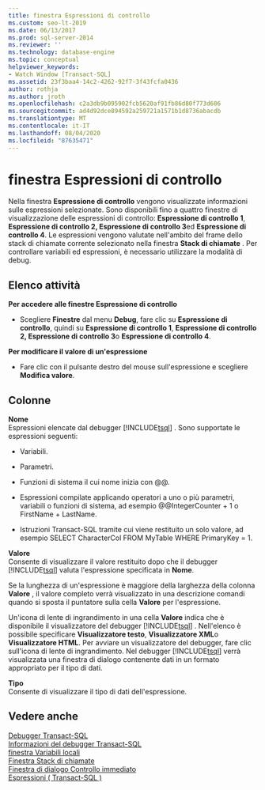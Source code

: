 ```yaml
---
title: finestra Espressioni di controllo
ms.custom: seo-lt-2019
ms.date: 06/13/2017
ms.prod: sql-server-2014
ms.reviewer: ''
ms.technology: database-engine
ms.topic: conceptual
helpviewer_keywords:
- Watch Window [Transact-SQL]
ms.assetid: 23f3baa4-14c2-4262-92f7-3f43fcfa0436
author: rothja
ms.author: jroth
ms.openlocfilehash: c2a3db9b095902fcb5620af91fb86d80f773d606
ms.sourcegitcommit: ad4d92dce894592a259721a1571b1d8736abacdb
ms.translationtype: MT
ms.contentlocale: it-IT
ms.lasthandoff: 08/04/2020
ms.locfileid: "87635471"
---
```

# <a name="watch-window"></a>finestra Espressioni di controllo
  Nella finestra **Espressione di controllo** vengono visualizzate informazioni sulle espressioni selezionate. Sono disponibili fino a quattro finestre di visualizzazione delle espressioni di controllo: **Espressione di controllo 1**, **Espressione di controllo 2, Espressione di controllo 3**ed **Espressione di controllo 4**. Le espressioni vengono valutate nell'ambito del frame dello stack di chiamate corrente selezionato nella finestra **Stack di chiamate** . Per controllare variabili ed espressioni, è necessario utilizzare la modalità di debug.  
  
## <a name="task-list"></a>Elenco attività  
 **Per accedere alle finestre Espressione di controllo**  
  
-   Scegliere **Finestre** dal menu **Debug**, fare clic su **Espressione di controllo**, quindi su **Espressione di controllo 1**, **Espressione di controllo 2, Espressione di controllo 3**o **Espressione di controllo 4**.  
  
 **Per modificare il valore di un'espressione**  
  
-   Fare clic con il pulsante destro del mouse sull'espressione e scegliere **Modifica valore**.  
  
## <a name="columns"></a>Colonne  
 **Nome**  
 Espressioni elencate dal debugger [!INCLUDE[tsql](../../includes/tsql-md.md)] . Sono supportate le espressioni seguenti:  
  
-   Variabili.  
  
-   Parametri.  
  
-   Funzioni di sistema il cui nome inizia con @@.  
  
-   Espressioni compilate applicando operatori a uno o più parametri, variabili o funzioni di sistema, ad esempio @@IntegerCounter + 1 o FirstName + LastName.  
  
-   Istruzioni Transact-SQL tramite cui viene restituito un solo valore, ad esempio SELECT CharacterCol FROM MyTable WHERE PrimaryKey = 1.  
  
 **Valore**  
 Consente di visualizzare il valore restituito dopo che il debugger [!INCLUDE[tsql](../../includes/tsql-md.md)] valuta l'espressione specificata in **Nome**.  
  
 Se la lunghezza di un'espressione è maggiore della larghezza della colonna **Valore** , il valore completo verrà visualizzato in una descrizione comandi quando si sposta il puntatore sulla cella **Valore** per l'espressione.  
  
 Un'icona di lente di ingrandimento in una cella **Valore** indica che è disponibile il visualizzatore del debugger [!INCLUDE[tsql](../../includes/tsql-md.md)] . Nell'elenco è possibile specificare **Visualizzatore testo**, **Visualizzatore XML**o **Visualizzatore HTML**. Per avviare un visualizzatore del debugger, fare clic sull'icona di lente di ingrandimento. Nel debugger [!INCLUDE[tsql](../../includes/tsql-md.md)] verrà visualizzata una finestra di dialogo contenente dati in un formato appropriato per il tipo di dati.  
  
 **Tipo**  
 Consente di visualizzare il tipo di dati dell'espressione.  
  
## <a name="see-also"></a>Vedere anche  
 [Debugger Transact-SQL](transact-sql-debugger.md)   
 [Informazioni del debugger Transact-SQL](transact-sql-debugger-information.md)   
 [finestra Variabili locali](transact-sql-debugger-locals-window.md)   
 [Finestra Stack di chiamate](transact-sql-debugger-call-stack-window.md)   
 [Finestra di dialogo Controllo immediato](transact-sql-debugger-quickwatch-dialog-box.md)   
 [Espressioni &#40; Transact-SQL &#41;](/sql/t-sql/language-elements/expressions-transact-sql)  
